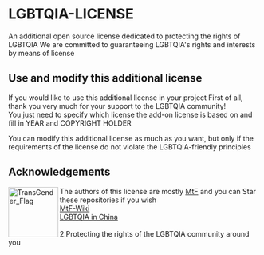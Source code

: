 # LGBTQIA-LICENSE
An additional open source license dedicated to protecting the rights of LGBTQIA
We are committed to guaranteeing LGBTQIA's rights and interests by means of license

## Use and modify this additional license
If you would like to use this additional license in your project
First of all, thank you very much for your support to the LGBTQIA community!  
You just need to specify which license the add-on license is based on and fill in YEAR and COPYRIGHT HOLDER

You can modify this additional license as much as you want, but only if the requirements of the license do not violate the LGBTQIA-friendly principles

## Acknowledgements
<div><p><img src="https://upload.wikimedia.org/wikipedia/commons/b/b0/Transgender_Pride_flag.svg" alt="TransGender_Flag" width="100px" align="left" />The authors of this license are mostly <a href="https://zh.wikipedia.org/wiki/%E8%B7%A8%E6%80%A7%E5%88%A5%E5%A5%B3%E6%80%A7">MtF</a> and you can Star these repositories if you wish
<br>
  <a href="https://github.com/mtf-wiki/MtF-Wiki"> MtF-Wiki </a>
 <br>
  <a href="https://github.com/LGBT-CN/LGBTQIA-in-China"> LGBTQIA in China </a>
 <br>
 <br>
2.Protecting the rights of the LGBTQIA community around you
